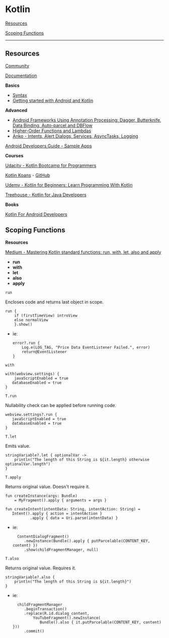 # Kotlin

[Resources](#Resources)

[Scoping Functions](#Scoping-Functions)

---

## Resources

[Community ](https://kotlinlang.org/community/)

[Documentation](https://kotlinlang.org/docs/reference/android-overview.html)

**Basics**
* [Syntax](https://kotlinlang.org/docs/reference/basic-syntax.html)
* [Getting started with Android and Kotlin](https://kotlinlang.org/docs/tutorials/kotlin-android.html)

**Advanced**
* [Android Frameworks Using Annotation Processing: Dagger, Butterknife, Data Binding, Auto-parcel and DBFlow](https://kotlinlang.org/docs/tutorials/android-frameworks.html)
* [Higher-Order Functions and Lambdas](https://kotlinlang.org/docs/reference/lambdas.html)
* [Anko - Intents, Alert Dialogs, Services, AsyncTasks, Logging](https://blog.jetbrains.com/kotlin/2015/05/advanced-features-of-anko/)

[Android Developers Guide - Sample Apps](https://developer.android.com/samples/?language=kotlin)

**Courses**

[Udacity - Kotlin Bootcamp for Programmers](https://www.udacity.com/course/kotlin-bootcamp-for-programmers--ud9011)

[Kotlin Koans](https://kotlinlang.org/docs/tutorials/koans.html) - [GitHub](https://github.com/Kotlin/kotlin-koans)

[Udemy - Kotlin for Beginners: Learn Programming With Kotlin](https://www.udemy.com/kotlin-course/)

[Treehouse - Kotlin for Java Developers](https://teamtreehouse.com/library/kotlin-for-java-developers)

**Books**

[Kotlin For Android Developers](https://leanpub.com/kotlin-for-android-developers)

## Scoping Functions

**Resources**

[Medium - Mastering Kotlin standard functions: run, with, let, also and apply](https://medium.com/@elye.project/mastering-kotlin-standard-functions-run-with-let-also-and-apply-9cd334b0ef84)

- **run**
- **with**
- **let**
- **also**
- **apply**

`run` 

Encloses code and returns last object in scope.

    run { 
        if (firstTimeView) introView 
        else normalView 
        }.show()
- ie:

      error?.run {
          Log.e(LOG_TAG, "Price Data EventListener Failed.", error)
          return@EventListener
      }

`with`

    with(webview.settings) {
        javaScriptEnabled = true
       databaseEnabled = true
    }

`T.run`

Nullability check can be applied before running code.

    webview.settings?.run {
       javaScriptEnabled = true
       databaseEnabled = true
    }

`T.let`

Emits value.

    stringVariable?.let { optionalVar ->
        println("The length of this String is ${it.length} otherwise optionalVar.length")
    }

`T.apply`

Returns original value. Doesn't require it.

    fun createInstance(args: Bundle) 
        = MyFragment().apply { arguments = args }

    fun createIntent(intentData: String, intentAction: String) =
       Intent().apply { action = intentAction }
               .apply { data = Uri.parse(intentData) }

- ie:

        ContentDialogFragment()
           .newInstance(Bundle().apply { putParcelable(CONTENT_KEY, content) })
           .show(childFragmentManager, null)

`T.also`

Returns original value. Requires it.

    stringVariable?.also {
        println("The length of this String is ${it.length}")
    }

- ie:
    
        childFragmentManager
           .beginTransaction()
           .replace(R.id.dialog_content,
               YouTubeFragment().newInstance(
                  Bundle().also { it.putParcelable(CONTENT_KEY, content) }))
           .commit()